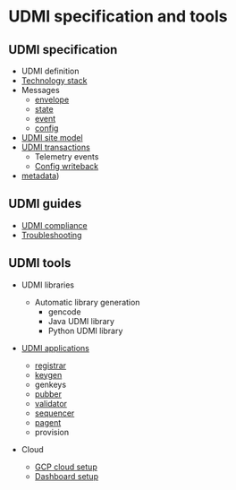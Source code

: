 # UDMI specification and tools

## UDMI specification

* UDMI definition
* [Technology stack](./specs/tech_stack.md)
* Messages
  * [envelope](./messages/envelope.md)
  * [state](./messages/state.md)
  * [event](./messages/event.md)
  * [config](./messages/config.md)
* [UDMI site model](./specs/site_model.md)
* [UDMI transactions](./specs/sequences/)
  * Telemetry events
  * [Config writeback](./specs/sequences/writeback.md)
* [metadata](./specs/metadata.md))

## UDMI guides

* [UDMI compliance](./specs/compliance.md)
* [Troubleshooting](./guides/troubleshooting.md)

## UDMI tools

* UDMI libraries

  * Automatic library generation
    * gencode
    * Java UDMI library
    * Python UDMI library

* [UDMI applications](./tools)
  * [registrar](./tools/registrar.md)
  * [keygen](./tools/keygen.md)
  * genkeys
  * [pubber](./tools/pubber.md)
  * [validator](./tools/validator.md)
  * [sequencer](./tools/sequencer.md)
  * [pagent](./tools/pagent.md)
  * provision

* Cloud
  * [GCP cloud setup](./cloud/gcp/cloud_setup.md)
  * [Dashboard setup](./cloud/gcp/dashboard.md)
